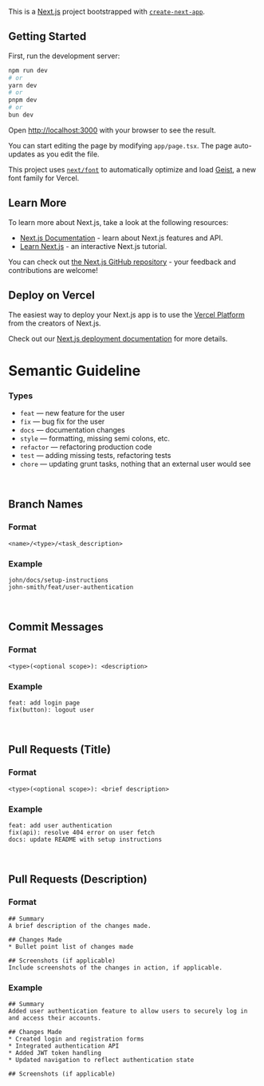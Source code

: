This is a [Next.js](https://nextjs.org) project bootstrapped with [`create-next-app`](https://nextjs.org/docs/app/api-reference/cli/create-next-app).

## Getting Started

First, run the development server:

```bash
npm run dev
# or
yarn dev
# or
pnpm dev
# or
bun dev
```

Open [http://localhost:3000](http://localhost:3000) with your browser to see the result.

You can start editing the page by modifying `app/page.tsx`. The page auto-updates as you edit the file.

This project uses [`next/font`](https://nextjs.org/docs/app/building-your-application/optimizing/fonts) to automatically optimize and load [Geist](https://vercel.com/font), a new font family for Vercel.

## Learn More

To learn more about Next.js, take a look at the following resources:

- [Next.js Documentation](https://nextjs.org/docs) - learn about Next.js features and API.
- [Learn Next.js](https://nextjs.org/learn) - an interactive Next.js tutorial.

You can check out [the Next.js GitHub repository](https://github.com/vercel/next.js) - your feedback and contributions are welcome!

## Deploy on Vercel

The easiest way to deploy your Next.js app is to use the [Vercel Platform](https://vercel.com/new?utm_medium=default-template&filter=next.js&utm_source=create-next-app&utm_campaign=create-next-app-readme) from the creators of Next.js.

Check out our [Next.js deployment documentation](https://nextjs.org/docs/app/building-your-application/deploying) for more details.

# Semantic Guideline

### Types

- `feat` — new feature for the user
- `fix` — bug fix for the user
- `docs` — documentation changes
- `style` — formatting, missing semi colons, etc.
- `refactor` — refactoring production code
- `test` — adding missing tests, refactoring tests
- `chore` — updating grunt tasks, nothing that an external user would see

<br>

## Branch Names

### Format

```
<name>/<type>/<task_description>
```

### Example

```
john/docs/setup-instructions
john-smith/feat/user-authentication
```

<br>

## Commit Messages

### Format

```
<type>(<optional scope>): <description>
```

### Example

```
feat: add login page
fix(button): logout user
```

<br>

## Pull Requests (Title)

### Format

```
<type>(<optional scope>): <brief description>
```

### Example

```
feat: add user authentication
fix(api): resolve 404 error on user fetch
docs: update README with setup instructions
```

<br>

## Pull Requests (Description)

### Format

```
## Summary
A brief description of the changes made.

## Changes Made
* Bullet point list of changes made

## Screenshots (if applicable)
Include screenshots of the changes in action, if applicable.
```

### Example

```
## Summary
Added user authentication feature to allow users to securely log in and access their accounts.

## Changes Made
* Created login and registration forms
* Integrated authentication API
* Added JWT token handling
* Updated navigation to reflect authentication state

## Screenshots (if applicable)
```
